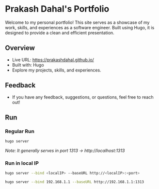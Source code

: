 # Prakash Dahal's Portfolio

Welcome to my personal portfolio! This site serves as a showcase of my work, skills, and experiences as a software engineer. Built using Hugo, it is designed to provide a clean and efficient presentation.

## Overview

- Live URL: https://prakashdahal.github.io/
- Built with: Hugo
- Explore my projects, skills, and experiences.

## Feedback

- If you have any feedback, suggestions, or questions, feel free to reach out!


## Run

### Regular Run

```bash
hugo server
``` 

*Note: It generally serves in port 1313 -> http://localhost:1313*


### Run in local IP

```bash
hugo server --bind <localIP> --baseURL http://<localIP>:<port>

hugo server --bind 192.168.1.1 --baseURL http://192.168.1.1:1313
```